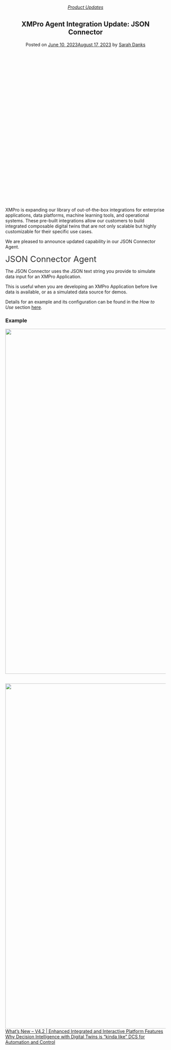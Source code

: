 <div class="large-9 col">
<article class="post-13547 post type-post status-publish format-standard has-post-thumbnail hentry category-product-updates tag-product-update" id="post-13547">
<div class="article-inner">
<header class="entry-header">
<div class="entry-header-text entry-header-text-top text-center">
<h6 class="entry-category is-xsmall"><a href="https://xmpro.com/category/news/product-updates/" rel="category tag">Product Updates</a></h6><h1 class="entry-title">XMPro Agent Integration Update: JSON Connector</h1><div class="entry-divider is-divider small"></div>
<div class="entry-meta uppercase is-xsmall">
<span class="posted-on">Posted on <a href="https://xmpro.com/new-xmpro-agent-integration-json-connector/" rel="bookmark"><time class="entry-date published" datetime="2023-06-10T00:32:29+00:00">June 10, 2023</time><time class="updated" datetime="2023-08-17T10:12:45+00:00">August 17, 2023</time></a></span> <span class="byline">by <span class="meta-author vcard"><a class="url fn n" href="https://xmpro.com/author/sarah/">Sarah Danks</a></span></span> </div>
</div>
</header>
<div class="entry-content single-page">
<div class="banner has-hover" id="banner-152253390">
<div class="banner-inner fill">
<div class="banner-bg fill">
<div class="bg fill bg-fill"></div>
</div>
<div class="banner-layers container">
<div class="fill banner-link"></div>
<div class="text-box banner-layer x50 md-x50 lg-x50 y50 md-y50 lg-y50 res-text" id="text-box-1812971131">
<div class="text-box-content text dark">
<div class="text-inner text-center">
</div>
</div>
<style>
#text-box-1812971131 {
  width: 60%;
}
#text-box-1812971131 .text-box-content {
  font-size: 100%;
}
</style>
</div>
</div>
</div>
<style>
#banner-152253390 {
  padding-top: 330px;
}
#banner-152253390 .bg.bg-loaded {
  background-image: url(https://xmpro.com/wp-content/uploads/2023/06/MicrosoftTeams-image-14-1024x1024.jpg);
}
#banner-152253390 .bg {
  background-position: 52% 44%;
}
@media (min-width:550px) {
  #banner-152253390 {
    padding-top: 400px;
  }
}
</style>
</div>
<div class="gap-element clearfix" id="gap-936770743" style="display:block; height:auto;">
<style>
#gap-936770743 {
  padding-top: 30px;
}
</style>
</div>
<p style="font-weight: 400;">XMPro is expanding our library of out-of-the-box integrations for enterprise applications, data platforms, machine learning tools, and operational systems. These pre-built integrations allow our customers to build integrated composable digital twins that are not only scalable but highly customizable for their specific use cases.</p>
<p style="font-weight: 400;">We are pleased to announce updated capability in our JSON Connector Agent.</p>
<p><span style="font-size: 25.920001983642578px; color: #333333;">JSON Connector Agent</span></p>
<div class="css-175oi2r" data-rnwrdesktop-1uwte3a="true">
<div class="css-175oi2r r-bnwqim">
<div data-document-key="12f216e661054a17974b2d86378554e6" data-key="12f216e661054a17974b2d86378554e6" data-slate-editor="true" data-testid="page.contentEditor" spellcheck="true">
<div class="css-175oi2r r-bnwqim">
<div class="css-175oi2r r-1ro0kt6 r-16y2uox r-1wbh5a2 r-18u37iz r-1777fci" data-rnwr1490-1777fci="true" data-rnwr700-i023vh-1777fci="true" data-rnwrdesktop-1q6rxnj="true">
<div class="css-175oi2r r-1ro0kt6 r-16y2uox r-1wbh5a2 r-ecifi">
<div class="css-175oi2r" data-rnwr700-1ow6zhx-="true" data-rnwrdesktop-13lvk87="true">
<div class="css-175oi2r">
<div class="r-1oszu61 r-1xc7w19 r-1phboty r-1yadl64 r-deolkf r-6koalj r-1mlwlqe r-eqz5dr r-1q142lx r-crgep1 r-ifefl9 r-bcqeeo r-t60dpp r-bnwqim r-417010 r-1yzf0co r-tskmnb r-xd6kpl" data-key="3f0501df2de84405b744c118ff0f9241">
<div class="r-1oszu61 r-1xc7w19 r-1phboty r-1yadl64 r-deolkf r-6koalj r-eqz5dr r-crgep1 r-ifefl9 r-bcqeeo r-t60dpp r-bnwqim r-417010 r-1ro0kt6 r-16y2uox r-1wbh5a2" data-block-content="3f0501df2de84405b744c118ff0f9241">
<div class="css-1rynq56 r-gg6oyi r-ubezar r-16dba41 r-135wba7 r-1nf4jbm r-fdjqy7 r-1xnzce8" dir="auto">
<p style="font-weight: 400;">The JSON Connector uses the JSON text string you provide to simulate data input for an XMPro Application.</p>
<p style="font-weight: 400;">This is useful when you are developing an XMPro Application before live data is available, or as a simulated data source for demos.</p>
<p style="font-weight: 400;">Details for an example and its configuration can be found in the <em>How to Use</em> section <a href="https://xmpro.gitbook.io/json-connector/">here</a>.</p>
</div>
</div>
</div>
</div>
</div>
</div>
</div>
</div>
</div>
</div>
</div>
<div class="container section-title-container"><h3 class="section-title section-title-center"><b></b><span class="section-title-main">Example</span><b></b></h3></div>
<div class="img has-hover x md-x lg-x y md-y lg-y" id="image_1522971754">
<div class="img-inner dark">
<img height="1080" src="https://xmpro.com/wp-content/uploads/2023/06/3.-Config-Connection-Name.gif" width="1920"/>

</div>
<style>
#image_1522971754 {
  width: 100%;
}
</style>
</div>
<div class="gap-element clearfix" id="gap-671495337" style="display:block; height:auto;">
<style>
#gap-671495337 {
  padding-top: 30px;
}
</style>
</div>
<div class="img has-hover x md-x lg-x y md-y lg-y" id="image_1246114947">
<div class="img-inner dark">
<img height="1080" src="https://xmpro.com/wp-content/uploads/2023/06/6.-Results-1.gif" width="1920"/>

</div>
<style>
#image_1246114947 {
  width: 100%;
}
</style>
</div>
<div class="blog-share text-center"><div class="is-divider medium"></div><div class="social-icons share-icons share-row relative"><a aria-label="Share on WhatsApp" class="icon button circle is-outline tooltip whatsapp show-for-medium" data-action="share/whatsapp/share" href="whatsapp://send?text=XMPro%20Agent%20Integration%20Update%3A%20%20JSON%20Connector - https://xmpro.com/new-xmpro-agent-integration-json-connector/" title="Share on WhatsApp"><i class="icon-whatsapp"></i></a><a aria-label="Share on Facebook" class="icon button circle is-outline tooltip facebook" data-label="Facebook" href="https://www.facebook.com/sharer.php?u=https://xmpro.com/new-xmpro-agent-integration-json-connector/" onclick="window.open(this.href,this.title,'width=500,height=500,top=300px,left=300px'); return false;" rel="noopener nofollow" target="_blank" title="Share on Facebook"><i class="icon-facebook"></i></a><a aria-label="Share on Twitter" class="icon button circle is-outline tooltip twitter" href="https://twitter.com/share?url=https://xmpro.com/new-xmpro-agent-integration-json-connector/" onclick="window.open(this.href,this.title,'width=500,height=500,top=300px,left=300px'); return false;" rel="noopener nofollow" target="_blank" title="Share on Twitter"><i class="icon-twitter"></i></a><a aria-label="Email to a Friend" class="icon button circle is-outline tooltip email" href="/cdn-cgi/l/email-protection#48773b3d2a222d2b3c751005183a276d7a78092f2d263c6d7a7801263c2d2f3a293c2127266d7a781d382c293c2d6d7b096d7a786d7a78021b07066d7a780b2726262d2b3c273a6e2a272c31750b202d2b236d7a783c20213b6d7a78273d3c6d7b096d7a78203c3c383b6d7b096d7a0e6d7a0e3025383a27662b27256d7a0e262d3f653025383a2765292f2d263c6521263c2d2f3a293c21272665223b2726652b2726262d2b3c273a6d7a0e" rel="nofollow" title="Email to a Friend"><i class="icon-envelop"></i></a><a aria-label="Pin on Pinterest" class="icon button circle is-outline tooltip pinterest" href="https://pinterest.com/pin/create/button?url=https://xmpro.com/new-xmpro-agent-integration-json-connector/&amp;media=https://xmpro.com/wp-content/uploads/2023/06/MicrosoftTeams-image-14-1024x1024.jpg&amp;description=XMPro%20Agent%20Integration%20Update%3A%20%20JSON%20Connector" onclick="window.open(this.href,this.title,'width=500,height=500,top=300px,left=300px'); return false;" rel="noopener nofollow" target="_blank" title="Pin on Pinterest"><i class="icon-pinterest"></i></a><a aria-label="Share on LinkedIn" class="icon button circle is-outline tooltip linkedin" href="https://www.linkedin.com/shareArticle?mini=true&amp;url=https://xmpro.com/new-xmpro-agent-integration-json-connector/&amp;title=XMPro%20Agent%20Integration%20Update%3A%20%20JSON%20Connector" onclick="window.open(this.href,this.title,'width=500,height=500,top=300px,left=300px'); return false;" rel="noopener nofollow" target="_blank" title="Share on LinkedIn"><i class="icon-linkedin"></i></a></div></div></div>
<nav class="navigation-post" id="nav-below" role="navigation">
<div class="flex-row next-prev-nav bt bb">
<div class="flex-col flex-grow nav-prev text-left">
<div class="nav-previous"><a href="https://xmpro.com/whats-new-v4-2-enhanced-integrated-and-interactive-platform-features/" rel="prev"><span class="hide-for-small"><i class="icon-angle-left"></i></span> What’s New – V4.2 | Enhanced Integrated and Interactive Platform Features</a></div>
</div>
<div class="flex-col flex-grow nav-next text-right">
<div class="nav-next"><a href="https://xmpro.com/why-decision-intelligence-with-digital-twins-is-kinda-like-dcs-for-automation-and-control/" rel="next">Why Decision Intelligence with Digital Twins is “kinda like” DCS for Automation and Control <span class="hide-for-small"><i class="icon-angle-right"></i></span></a></div> </div>
</div>
</nav>
</div>
</article>
<div class="comments-area" id="comments">
</div>
</div>